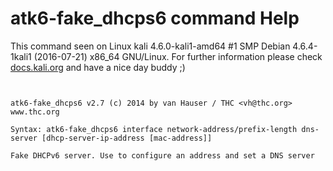 # atk6-fake_dhcps6 command Help

 This command seen on Linux kali 4.6.0-kali1-amd64 #1 SMP Debian 4.6.4-1kali1 (2016-07-21) x86_64 GNU/Linux. For further information please check [docs.kali.org](docs.kali.org) and have a nice day buddy ;) 

~~~


atk6-fake_dhcps6 v2.7 (c) 2014 by van Hauser / THC <vh@thc.org> www.thc.org

Syntax: atk6-fake_dhcps6 interface network-address/prefix-length dns-server [dhcp-server-ip-address [mac-address]]

Fake DHCPv6 server. Use to configure an address and set a DNS server

~~~

